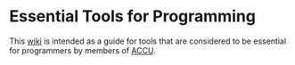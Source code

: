 Essential Tools for Programming
===============================

This [wiki](https://github.com/accu-org/essential-tools/wiki) is intended as a guide for tools that are considered to be essential for programmers by members of [ACCU](http://accu.org/).